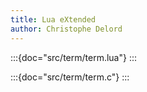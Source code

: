 ```yaml
---
title: Lua eXtended
author: Christophe Delord
---
```


:::{doc="src/term/term.lua"}
:::

:::{doc="src/term/term.c"}
:::
